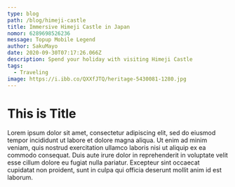 ```yaml
---
type: blog
path: /blog/himeji-castle
title: Immersive Himeji Castle in Japan
nomor: 6289698526236
message: Topup Mobile Legend
author: SakuMayo
date: 2020-09-30T07:17:26.066Z
description: Spend your holiday with visiting Himeji Castle
tags:
  - Traveling
image: https://i.ibb.co/QXXfJTQ/heritage-5430081-1280.jpg
---
```


# This is Title

Lorem ipsum dolor sit amet, consectetur adipiscing elit, sed do eiusmod tempor incididunt ut labore et dolore magna aliqua. Ut enim ad minim veniam, quis nostrud exercitation ullamco laboris nisi ut aliquip ex ea commodo consequat. Duis aute irure dolor in reprehenderit in voluptate velit esse cillum dolore eu fugiat nulla pariatur. Excepteur sint occaecat cupidatat non proident, sunt in culpa qui officia deserunt mollit anim id est laborum.
